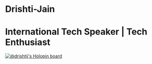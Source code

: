 # Drishti-Jain
# International Tech Speaker | Tech Enthusiast 

[![@drishtij's Holopin board](https://holopin.io/api/user/board?user=drishtij)](https://holopin.io/@drishtij)
